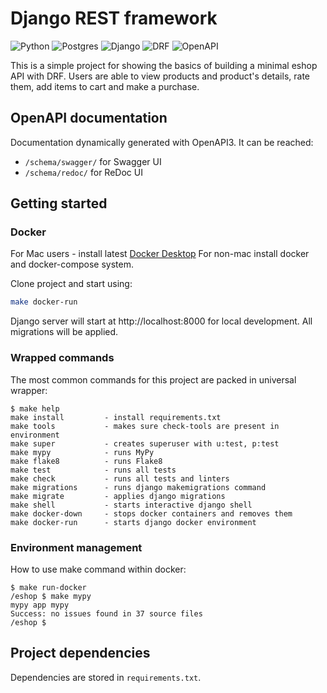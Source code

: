 # Django REST framework

![Python](https://img.shields.io/badge/python-v3.10-informational)
![Postgres](https://img.shields.io/badge/postgres-14-informational)
![Django](https://img.shields.io/badge/Django-latest-informational)
![DRF](https://img.shields.io/badge/DRF-latest-informational)
![OpenAPI](https://img.shields.io/badge/OpenAPI-v3-informational)

This is a simple project for showing the basics of building a minimal eshop API with DRF.
Users are able to view products and product's details, rate them, add items to cart and make a purchase.

## OpenAPI documentation

Documentation dynamically generated with OpenAPI3. It can be reached:

- `/schema/swagger/` for Swagger UI
- `/schema/redoc/` for ReDoc UI

## Getting started
### Docker

For Mac users - install latest [Docker Desktop](https://docs.docker.com/desktop/mac/install/)
For non-mac install docker and docker-compose system.

Clone project and start using:

```sh
make docker-run
```
Django server will start at http://localhost:8000 for local development. All migrations will be applied.

### Wrapped commands
The most common commands for this project are packed in universal wrapper:
```shell script
$ make help
make install         - install requirements.txt
make tools           - makes sure check-tools are present in environment
make super           - creates superuser with u:test, p:test
make mypy            - runs MyPy
make flake8          - runs Flake8
make test            - runs all tests
make check           - runs all tests and linters
make migrations      - runs django makemigrations command
make migrate         - applies django migrations
make shell           - starts interactive django shell
make docker-down     - stops docker containers and removes them
make docker-run      - starts django docker environment
```

### Environment management
How to use make command within docker:
```shell script
$ make run-docker
/eshop $ make mypy
mypy app mypy
Success: no issues found in 37 source files
/eshop $ 
```

## Project dependencies

Dependencies are stored in `requirements.txt`.
